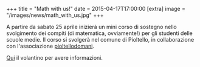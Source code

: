 +++
title = "Math with us!"
date = 2015-04-17T17:00:00
[extra]
image = "/images/news/math_with_us.jpg"
+++

A partire da sabato 25 aprile inizierà un mini corso di sostegno nello svolgimento dei compiti
(di matematica, ovviamente!) per gli studenti delle scuole medie.
Il corso si svolgerà nel comune di Pioltello, in collaborazione con l'associazione [pioltellodomani][1].

[Qui][2] il volantino per avere informazioni.

[1]: https://pioltellodomani.it/
[2]: /volantini/mathwithus.pdf
